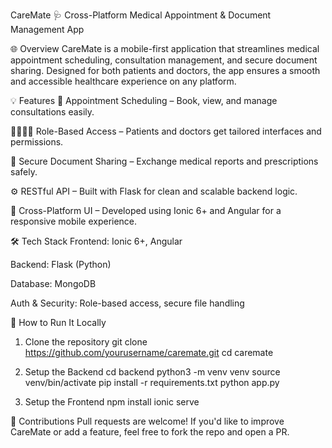 CareMate 🩺
Cross-Platform Medical Appointment & Document Management App

🌐 Overview
CareMate is a mobile-first application that streamlines medical appointment scheduling, consultation management, and secure document sharing. Designed for both patients and doctors, the app ensures a smooth and accessible healthcare experience on any platform.

💡 Features
📅 Appointment Scheduling – Book, view, and manage consultations easily.

👩‍⚕️👨‍⚕️ Role-Based Access – Patients and doctors get tailored interfaces and permissions.

📄 Secure Document Sharing – Exchange medical reports and prescriptions safely.

⚙️ RESTful API – Built with Flask for clean and scalable backend logic.

📱 Cross-Platform UI – Developed using Ionic 6+ and Angular for a responsive mobile experience.

🛠️ Tech Stack
Frontend: Ionic 6+, Angular

Backend: Flask (Python)

Database: MongoDB

Auth & Security: Role-based access, secure file handling

🚀 How to Run It Locally
1. Clone the repository
git clone https://github.com/yourusername/caremate.git
cd caremate

3. Setup the Backend
cd backend
python3 -m venv venv
source venv/bin/activate
pip install -r requirements.txt
python app.py

4. Setup the Frontend
npm install
ionic serve



🤝 Contributions
Pull requests are welcome! If you'd like to improve CareMate or add a feature, feel free to fork the repo and open a PR.




